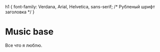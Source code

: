 <!DOCTYPE html>
<html>
 <head>
   <meta http-equiv="Content-Type" content="text/html; charset=utf-8">
 <title>music base</title>
  h1 {
    font-family: Verdana, Arial, Helvetica, sans-serif; /* Рубленый шрифт заголовка */
  } 
  </style>
 </head>
 <body> 
  <h1>Music base</h1>
  <p>Все что я люблю.</p>
 </body>
</html>
